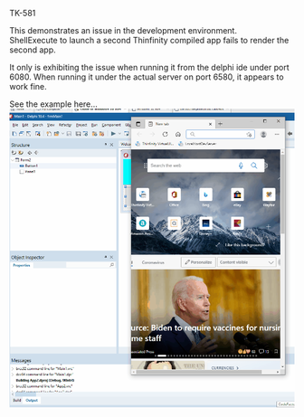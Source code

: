 TK-581  

This demonstrates an issue in the development environment.  
ShellExecute to launch a second Thinfinity compiled app fails to render the second app. 

It only is exhibiting the issue when running it from the delphi ide under port 6080.
When running it under the actual server on port 6580, it appears to work fine.


See the example here...  
<img src="https://github.com/gkoehn2020/ThinfinityDemo1/blob/main/ThinfinityShellExecuteToAnotherThinAppNotRendering.gif?raw=true" alt="ThinfinityShellExecuteToAnotherThinAppNotRendering.gif">